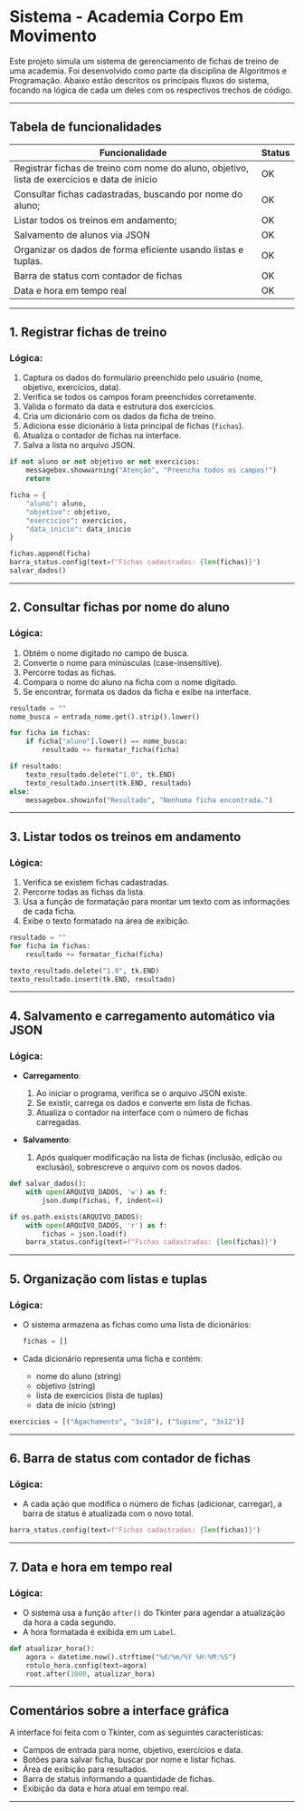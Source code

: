 # Sistema - Academia Corpo Em Movimento

Este projeto simula um sistema de gerenciamento de fichas de treino de uma academia. Foi desenvolvido como parte da disciplina de Algoritmos e Programação. Abaixo estão descritos os principais fluxos do sistema, focando na lógica de cada um deles com os respectivos trechos de código.

---

## Tabela de funcionalidades

| Funcionalidade                                                                               | Status |
| -------------------------------------------------------------------------------------------- | ------ |
| Registrar fichas de treino com nome do aluno, objetivo, lista de exercícios e data de início | OK     |
| Consultar fichas cadastradas, buscando por nome do aluno;                                    | OK     |
| Listar todos os treinos em andamento;                                                        | OK     |
| Salvamento de alunos via JSON                                                                | OK     |
| Organizar os dados de forma eficiente usando listas e tuplas.                                | OK     |
| Barra de status com contador de fichas                                                       | OK     |
| Data e hora em tempo real                                                                    | OK     |

---

## 1. Registrar fichas de treino

### Lógica:

1. Captura os dados do formulário preenchido pelo usuário (nome, objetivo, exercícios, data).
2. Verifica se todos os campos foram preenchidos corretamente.
3. Valida o formato da data e estrutura dos exercícios.
4. Cria um dicionário com os dados da ficha de treino.
5. Adiciona esse dicionário à lista principal de fichas (`fichas`).
6. Atualiza o contador de fichas na interface.
7. Salva a lista no arquivo JSON.

```python
if not aluno or not objetivo or not exercicios:
    messagebox.showwarning("Atenção", "Preencha todos os campos!")
    return

ficha = {
    "aluno": aluno,
    "objetivo": objetivo,
    "exercicios": exercicios,
    "data_inicio": data_inicio
}

fichas.append(ficha)
barra_status.config(text=f"Fichas cadastradas: {len(fichas)}")
salvar_dados()
```

---

## 2. Consultar fichas por nome do aluno

### Lógica:

1. Obtém o nome digitado no campo de busca.
2. Converte o nome para minúsculas (case-insensitive).
3. Percorre todas as fichas.
4. Compara o nome do aluno na ficha com o nome digitado.
5. Se encontrar, formata os dados da ficha e exibe na interface.

```python
resultado = ""
nome_busca = entrada_nome.get().strip().lower()

for ficha in fichas:
    if ficha["aluno"].lower() == nome_busca:
        resultado += formatar_ficha(ficha)

if resultado:
    texto_resultado.delete("1.0", tk.END)
    texto_resultado.insert(tk.END, resultado)
else:
    messagebox.showinfo("Resultado", "Nenhuma ficha encontrada.")
```

---

## 3. Listar todos os treinos em andamento

### Lógica:

1. Verifica se existem fichas cadastradas.
2. Percorre todas as fichas da lista.
3. Usa a função de formatação para montar um texto com as informações de cada ficha.
4. Exibe o texto formatado na área de exibição.

```python
resultado = ""
for ficha in fichas:
    resultado += formatar_ficha(ficha)

texto_resultado.delete("1.0", tk.END)
texto_resultado.insert(tk.END, resultado)
```

---

## 4. Salvamento e carregamento automático via JSON

### Lógica:

* **Carregamento**:

  1. Ao iniciar o programa, verifica se o arquivo JSON existe.
  2. Se existir, carrega os dados e converte em lista de fichas.
  3. Atualiza o contador na interface com o número de fichas carregadas.

* **Salvamento**:

  1. Após qualquer modificação na lista de fichas (inclusão, edição ou exclusão), sobrescreve o arquivo com os novos dados.

```python
def salvar_dados():
    with open(ARQUIVO_DADOS, 'w') as f:
        json.dump(fichas, f, indent=4)

if os.path.exists(ARQUIVO_DADOS):
    with open(ARQUIVO_DADOS, 'r') as f:
        fichas = json.load(f)
    barra_status.config(text=f"Fichas cadastradas: {len(fichas)}")
```

---

## 5. Organização com listas e tuplas

### Lógica:

* O sistema armazena as fichas como uma lista de dicionários:

  ```python
  fichas = []
  ```
* Cada dicionário representa uma ficha e contém:

  * nome do aluno (string)
  * objetivo (string)
  * lista de exercícios (lista de tuplas)
  * data de início (string)

```python
exercicios = [("Agachamento", "3x10"), ("Supino", "3x12")]
```

---

## 6. Barra de status com contador de fichas

### Lógica:

* A cada ação que modifica o número de fichas (adicionar, carregar), a barra de status é atualizada com o novo total.

```python
barra_status.config(text=f"Fichas cadastradas: {len(fichas)}")
```

---

## 7. Data e hora em tempo real

### Lógica:

* O sistema usa a função `after()` do Tkinter para agendar a atualização da hora a cada segundo.
* A hora formatada é exibida em um `Label`.

```python
def atualizar_hora():
    agora = datetime.now().strftime("%d/%m/%Y %H:%M:%S")
    rotulo_hora.config(text=agora)
    root.after(1000, atualizar_hora)
```

---

## Comentários sobre a interface gráfica

A interface foi feita com o Tkinter, com as seguintes características:

* Campos de entrada para nome, objetivo, exercícios e data.
* Botões para salvar ficha, buscar por nome e listar fichas.
* Área de exibição para resultados.
* Barra de status informando a quantidade de fichas.
* Exibição da data e hora atual em tempo real.

---
